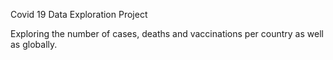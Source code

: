 Covid 19 Data Exploration Project

Exploring the number of cases, deaths and vaccinations per country as well as globally.
